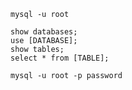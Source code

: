```
mysql -u root
```

```
show databases;
use [DATABASE];
show tables;
select * from [TABLE];
```

```
mysql -u root -p password
```

